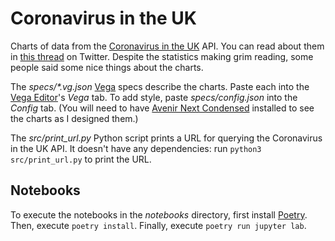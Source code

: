 # Coronavirus in the UK

Charts of data from the [Coronavirus in the UK][] API.
You can read about them in [this thread][1] on Twitter.
Despite the statistics making grim reading, some people said some nice things about the charts.

The *specs/\*.vg.json* [Vega][] specs describe the charts.
Paste each into the [Vega Editor][]'s *Vega* tab.
To add style, paste *specs/config.json* into the *Config* tab.
(You will need to have [Avenir Next Condensed][] installed to see the charts as I designed them.)

The *src/print_url.py* Python script prints a URL for querying the Coronavirus in the UK API.
It doesn't have any dependencies: run `python3 src/print_url.py` to print the URL.

## Notebooks

To execute the notebooks in the *notebooks* directory, first install [Poetry][].
Then, execute `poetry install`.
Finally, execute `poetry run jupyter lab`.

[1]: https://twitter.com/iaindillingham/status/1357256652974661632
[Avenir Next Condensed]: https://www.fonts.com/font/linotype/avenir-next/condensed
[Coronavirus in the UK]: https://coronavirus.data.gov.uk/
[Poetry]: https://python-poetry.org/
[Vega Editor]: https://vega.github.io/editor/#/custom/vega
[Vega]: https://vega.github.io/vega/
